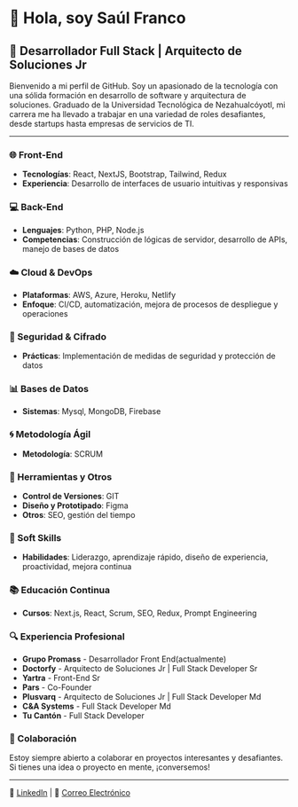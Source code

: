 # 👋 Hola, soy Saúl Franco

## 🚀 Desarrollador Full Stack | Arquitecto de Soluciones Jr

Bienvenido a mi perfil de GitHub. Soy un apasionado de la tecnología con una sólida formación en desarrollo de software y arquitectura de soluciones. Graduado de la Universidad Tecnológica de Nezahualcóyotl, 
mi carrera me ha llevado a trabajar en una variedad de roles desafiantes, desde startups hasta empresas de servicios de TI.

---

### 🌐 Front-End
- **Tecnologías**: React, NextJS, Bootstrap, Tailwind, Redux
- **Experiencia**: Desarrollo de interfaces de usuario intuitivas y responsivas

### 💻 Back-End
- **Lenguajes**: Python, PHP, Node.js
- **Competencias**: Construcción de lógicas de servidor, desarrollo de APIs, manejo de bases de datos

### ☁️ Cloud & DevOps
- **Plataformas**: AWS, Azure, Heroku, Netlify
- **Enfoque**: CI/CD, automatización, mejora de procesos de despliegue y operaciones

### 🔐 Seguridad & Cifrado
- **Prácticas**: Implementación de medidas de seguridad y protección de datos

### 📊 Bases de Datos
- **Sistemas**: Mysql, MongoDB, Firebase

### 🌀 Metodología Ágil
- **Metodología**: SCRUM

### 🔧 Herramientas y Otros
- **Control de Versiones**: GIT
- **Diseño y Prototipado**: Figma
- **Otros**: SEO, gestión del tiempo

### 🌟 Soft Skills
- **Habilidades**: Liderazgo, aprendizaje rápido, diseño de experiencia, proactividad, mejora continua

### 📚 Educación Continua
- **Cursos**: Next.js, React, Scrum, SEO, Redux, Prompt Engineering

### 🔍 Experiencia Profesional
- **Grupo Promass** - Desarrollador Front End(actualmente)
- **Doctorfy** - Arquitecto de Soluciones Jr | Full Stack Developer Sr
- **Yartra** - Front-End Sr
- **Pars** - Co-Founder
- **Plusvarq** - Arquitecto de Soluciones Jr | Full Stack Developer Md
- **C&A Systems** - Full Stack Developer Md
- **Tu Cantón** - Full Stack Developer

### 🤝 Colaboración
Estoy siempre abierto a colaborar en proyectos interesantes y desafiantes. Si tienes una idea o proyecto en mente, ¡conversemos!

---

🔗 [LinkedIn](https://www.linkedin.com/in/saul-franco1420/) | 🔗 [Correo Electrónico](mailto:saul.francp1420@gmail.com)

